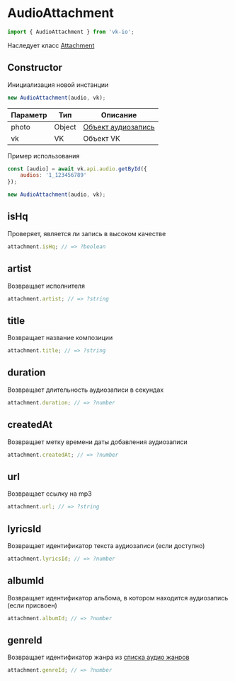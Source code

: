 # AudioAttachment

```js
import { AudioAttachment } from 'vk-io';
```

Наследует класс [Attachment](attachment.md)

## Constructor
Инициализация новой инстанции

```js
new AudioAttachment(audio, vk);
```

| Параметр | Тип    | Описание                                               |
|----------|--------|--------------------------------------------------------|
| photo    | Object | [Объект аудиозапись](https://vk.com/dev/objects/audio) |
| vk       | VK     | Объект VK                                              |

Пример использования

```js
const [audio] = await vk.api.audio.getById({
	audios: '1_123456789'
});

new AudioAttachment(audio, vk);
```

## isHq
Проверяет, является ли запись в высоком качестве

```js
attachment.isHq; // => ?boolean
```

## artist
Возвращает исполнителя

```js
attachment.artist; // => ?string
```

## title
Возвращает название композиции

```js
attachment.title; // => ?string
```

## duration
Возвращает длительность аудиозаписи в секундах

```js
attachment.duration; // => ?number
```

## createdAt
Возвращает метку времени даты добавления аудиозаписи

```js
attachment.createdAt; // => ?number
```

## url
Возвращает ссылку на mp3

```js
attachment.url; // => ?string
```

## lyricsId
Возвращает идентификатор текста аудиозаписи (если доступно)

```js
attachment.lyricsId; // => ?number
```

## albumId
Возвращает идентификатор альбома, в котором находится аудиозапись (если присвоен)

```js
attachment.albumId; // => ?number
```

## genreId
Возвращает идентификатор жанра из [списка аудио жанров](https://vk.com/dev/objects/audio_genres)

```js
attachment.genreId; // => ?number
```
